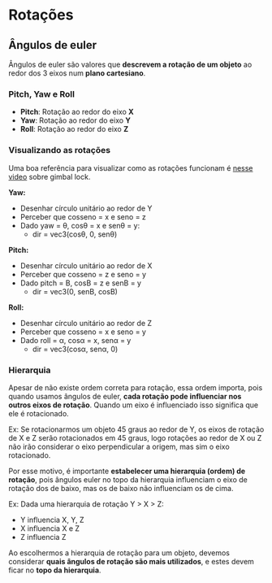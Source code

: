 # Rotações

## Ângulos de euler
Ângulos de euler são valores que **descrevem a rotação de um objeto** ao redor dos 3 eixos num **plano cartesiano**.

### Pitch, Yaw e Roll
- **Pitch**: Rotação ao redor do eixo **X**
- **Yaw**: Rotação ao redor do eixo **Y**
- **Roll**: Rotação ao redor do eixo **Z**

### Visualizando as rotações
Uma boa referência para visualizar como as rotações funcionam é [nesse video](https://www.youtube.com/watch?v=zc8b2Jo7mno) sobre gimbal lock.

**Yaw:** 
- Desenhar círculo unitário ao redor de Y
- Perceber que cosseno = x e seno = z
- Dado yaw = θ, cosθ = x e senθ = y:
    - dir = vec3(cosθ, 0, senθ)

**Pitch:**
- Desenhar círculo unitário ao redor de X
- Perceber que cosseno = z e seno = y
- Dado pitch = B, cosB = z e senB = y
    - dir = vec3(0, senB, cosB)

**Roll:**
- Desenhar círculo unitário ao redor de Z
- Perceber que cosseno = x e seno = y
- Dado roll = α, cosα = x, senα = y
    - dir = vec3(cosα, senα, 0)

### Hierarquia
Apesar de não existe ordem correta para rotação, essa ordem importa, pois quando usamos ângulos de euler, **cada rotação pode influenciar nos outros eixos de rotação**. Quando um eixo é influenciado isso significa que ele é rotacionado.

Ex: Se rotacionarmos um objeto 45 graus ao redor de Y, os eixos de rotação de X e Z serão rotacionados em 45 graus, logo rotações ao redor de X ou Z não irão considerar o eixo perpendicular a origem, mas sim o eixo rotacionado.

Por esse motivo, é importante **estabelecer uma hierarquia (ordem) de rotação**, pois ângulos euler no topo da hierarquia influenciam o eixo de rotação dos de baixo, mas os de baixo não influenciam os de cima.

Ex: Dada uma hierarquia de rotação Y > X > Z:
- Y influencia X, Y, Z
- X influencia X e Z
- Z influencia Z

Ao escolhermos a hierarquia de rotação para um objeto, devemos considerar **quais ângulos de rotação são mais utilizados**, e estes devem ficar no **topo da hierarquia**.